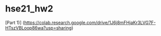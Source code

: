 # hse21_hw2
[Part 1)] (https://colab.research.google.com/drive/1J6j8mFHjaKr3LVG7F-HTszVBLoop86wa?usp=sharing)
